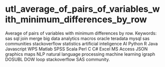 # utl_average_of_pairs_of_variables_with_minimum_differences_by_row
Average of pairs of variables with minimum differences by row.  Keywords: sas sql join merge big data analytics macros oracle teradata mysql sas communities stackoverflow statistics artificial inteligence AI Python R Java Javascript WPS Matlab SPSS Scala Perl C C# Excel MS Access JSON graphics maps NLP natural language processing machine learning igraph DOSUBL DOW loop stackoverflow SAS community.
